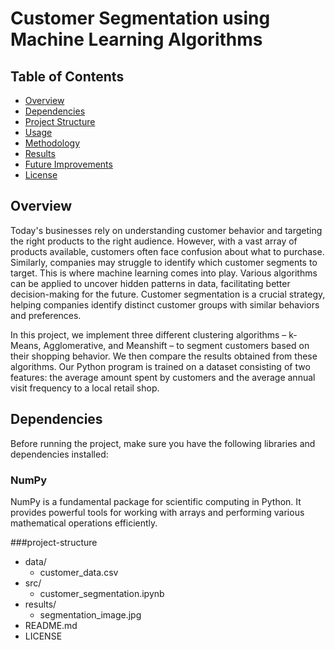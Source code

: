 # Customer Segmentation using Machine Learning Algorithms

## Table of Contents
- [Overview](#overview)
- [Dependencies](#dependencies)
- [Project Structure](#project-structure)
- [Usage](#usage)
- [Methodology](#methodology)
- [Results](#results)
- [Future Improvements](#future-improvements)
- [License](#license)

## Overview

Today's businesses rely on understanding customer behavior and targeting the right products to the right audience. However, with a vast array of products available, customers often face confusion about what to purchase. Similarly, companies may struggle to identify which customer segments to target. This is where machine learning comes into play. Various algorithms can be applied to uncover hidden patterns in data, facilitating better decision-making for the future. Customer segmentation is a crucial strategy, helping companies identify distinct customer groups with similar behaviors and preferences.

In this project, we implement three different clustering algorithms – k-Means, Agglomerative, and Meanshift – to segment customers based on their shopping behavior. We then compare the results obtained from these algorithms. Our Python program is trained on a dataset consisting of two features: the average amount spent by customers and the average annual visit frequency to a local retail shop.

## Dependencies

Before running the project, make sure you have the following libraries and dependencies installed:

### NumPy

NumPy is a fundamental package for scientific computing in Python. It provides powerful tools for working with arrays and performing various mathematical operations efficiently.



###project-structure

- data/
  - customer_data.csv
- src/
  - customer_segmentation.ipynb
- results/
  - segmentation_image.jpg
- README.md
- LICENSE

